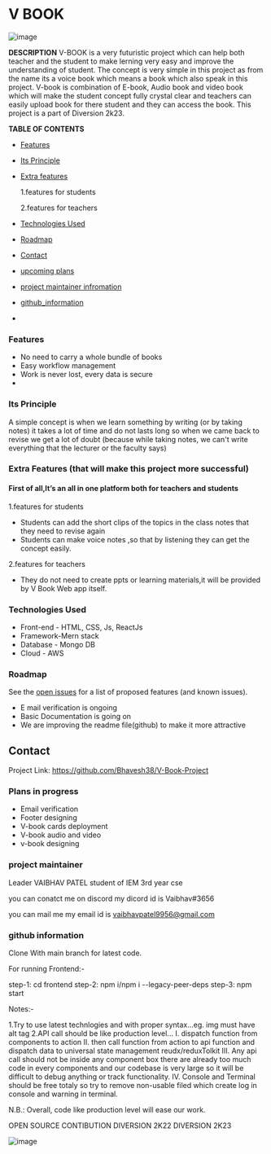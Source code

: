# V BOOK
![image](https://user-images.githubusercontent.com/93031723/217029587-aa8118e3-6ce4-4e01-b989-19c403b7c631.png)


**DESCRIPTION**
V-BOOK is a very futuristic project which can help both teacher and the student to make lerning very easy and improve the understanding of student. The concept is very simple in this project as from the name its a voice book which means a book which also speak in this project. V-book is combination of E-book, Audio book and video book which will make the student concept fully crystal clear and teachers can easily upload book for there student and they can access the book. 
This project is a part of Diversion 2k23.

**TABLE OF CONTENTS**

* [Features]()
* [Its Principle]()

* [Extra features]()

   1.features for students

  2.features for teachers
* [Technologies Used]()
* [Roadmap]()
* [Contact]()
* [upcoming plans]()
* [project maintainer infromation]()
* [github_information]()
* 

### Features
- No need to carry a whole bundle of books 
- Easy workflow management
- Work is never lost, every data is secure 
- 
### Its Principle
A simple concept is when we learn something by writing (or by taking notes) it takes a
lot of time and do not lasts long so when we came back to revise we get a lot of doubt
(because while taking notes, we can't write everything that the lecturer or the faculty
says) 



### Extra Features (that will make this project more successful)

#### First of all,It’s an all in one platform both for teachers and students

1.features for students
- Students can add the short clips of the topics in the class notes that they need to revise again
- Students can make voice notes ,so that by listening they can get the concept easily.


2.features for teachers
- They do not need to create ppts or learning materials,it will be provided by V Book Web app itself.

### Technologies Used
- Front-end - HTML, CSS, Js, ReactJs
- Framework-Mern stack
- Database - Mongo DB
- Cloud - AWS



### Roadmap

See the [open issues](https://github.com/Bhavesh38/V-Book-Project) for a list of proposed features (and known issues).
- E mail verification is ongoing
- Basic Documentation is going on
- We are improving the readme file(github) to make it more attractive 

## Contact

Project Link: https://github.com/Bhavesh38/V-Book-Project


### Plans in progress
- Email verification
- Footer designing
- V-book cards deployment 
- V-book audio and video 
- v-book designing 

### project maintainer
Leader
VAIBHAV PATEL
student of IEM 
3rd year cse

you can conatct me on discord my dicord id is Vaibhav#3656

you can mail me my email id is vaibhavpatel9956@gmail.com

### github information 

Clone With main branch for latest code.

For running Frontend:-

step-1: cd frontend
step-2: npm i/npm i --legacy-peer-deps
step-3: npm start

Notes:- 

1.Try to use latest technlogies and with proper syntax...eg. img must have alt tag
2.API call should be like production level...
    I. dispatch function from components to action
    II. then call function from action to api function and dispatch data to universal state 
     management reudx/reduxTolkit
    III. Any api call should not be inside any component box there are already too much 
     code in every components and our codebase is very large so it will be difficult to debug anything or track functionality.
     IV. Console and Terminal should be free totaly so try to remove non-usable filed which create log in console and warning in terminal.

N.B.: Overall, code like production level will ease our work.

OPEN SOURCE CONTIBUTION
DIVERSION 2K22
DIVERSION 2K23

![image](https://user-images.githubusercontent.com/93031723/217026084-3df4ef93-b084-482b-b813-d73c749de6c8.png)
